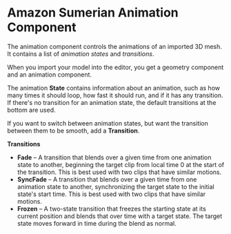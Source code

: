 # Amazon Sumerian Animation Component<a name="entities-animation"></a>

The animation component controls the animations of an imported 3D mesh\. It contains a list of *animation states* and *transitions*\.

When you import your model into the editor, you get a geometry component and an animation component\.

The animation **State** contains information about an animation, such as how many times it should loop, how fast it should run, and if it has any transition\. If there's no transition for an animation state, the default transitions at the bottom are used\.

If you want to switch between animation states, but want the transition between them to be smooth, add a **Transition**\.

**Transitions**
+ **Fade** – A transition that blends over a given time from one animation state to another, beginning the target clip from local time 0 at the start of the transition\. This is best used with two clips that have similar motions\.
+ **SyncFade** – A transition that blends over a given time from one animation state to another, synchronizing the target state to the initial state's start time\. This is best used with two clips that have similar motions\.
+ **Frozen** – A two\-state transition that freezes the starting state at its current position and blends that over time with a target state\. The target state moves forward in time during the blend as normal\.